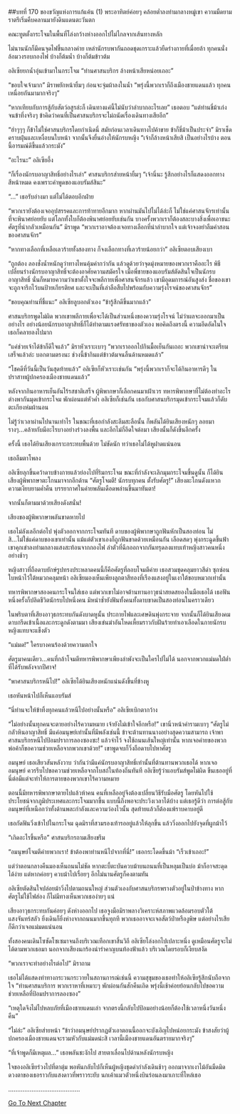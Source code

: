 ##บทที่ 170 ของขวัญแห่งการแก้แค้น (1)
พระอาทิตย์ค่อยๆ คล้อยต่ำลงท่ามกลางหมู่เขา ความมืดยามราตรีเริ่มคืบคลานมายังดินแดนตะวันตก


คณะทูตตั้งกระโจมในพื้นที่โล่งกว้างห่างออกไปไม่ไกลจากเส้นทางหลัก


ไม่นานนักก็มีคนจุดไฟขึ้นกลางค่าย เหล่านักรบพากันถอดชุดเกราะแล้วยืดร่างกายที่เมื่อยล้า ทุกคนนั่งล้อมวงรอบกองไฟ บ้างก็ต้มน้ำ บ้างก็ต้มข้าวต้ม


อลิเซียยกน้ำอุ่นเข้ามาในกระโจม “ท่านศาสนบริกร ล้างหน้าเสียหน่อยเถอะ”


“ขอบใจเจ้ามาก” มิราพยักหน้ายิ้มๆ ก่อนจะจุ่มผ้าลงในน้ำ “พรุ่งนี้พวกเราก็ถึงเมืองชายแดนแล้ว ทุกคนเหนื่อยกันมามากจริงๆ”


“หากเทียบกับการสู้กับสัตว์อสูรล่ะก็ เดินทางแค่นี้ไม่นับว่าลำบากอะไรเลย” เธอตอบ “แต่ท่านขี่ม้าเก่งจนข้าทึ่งจริงๆ ข้าคิดว่าคนที่เป็นศาสนบริกรจะไม่ถนัดเรื่องเดินทางเสียอีก”


“ฮ่าๆๆๆ ก็ข้าไม่ใช่ศาสนบริกรโดยกำเนิดนี่ สมัยก่อนเวลาเดินทางไปค้าขาย ข้าก็ขี่ม้าเป็นประจำ” มิราเช็ดคราบฝุ่นและเหงื่อบนใบหน้า จากนั้นจึงยื่นอ่างให้นักรบหญิง “เจ้าก็ล้างหน้าเสียสิ เป็นอย่างไรบ้าง ตอนนี้อารมณ์ดีขึ้นแล้วกระมัง”


“อะไรนะ” อลิเซียอึ้ง


“ก็เรื่องนักรบอาญาสิทธิ์อย่างไรเล่า” ศาสนบริกรส่ายหน้ายิ้มๆ “เจ้านี่นะ รู้สึกอย่างไรก็แสดงออกทางสีหน้าหมด คงเพราะคำพูดของแอบรัมส์สินะ”


“...” เธอรับอ่างมา แต่ไม่ได้ตอบอีกฝ่าย


“พวกเรายังต้องเจออุปสรรคและการท้าทายอีกมาก หากผ่านมันไปไม่ได้ล่ะก็ ไม่ใช่แค่ศาสนจักรเท่านั้นที่จะพินาศย่อยยับ แต่โลกทั้งใบก็ต้องพินาศย่อยยับเช่นกัน บางครั้งพวกเราก็ต้องสละบางสิ่งเพื่อเอาชนะศัตรูที่น่ากลัวเหมือนกัน” มิราพูด “พวกเราอาจต้องเจอทางเลือกที่น่าลำบากใจ แต่เจ้าจงอย่าลืมคำสอนของศาสนจักร”


“หากทางเลือกที่เหลือเลวร้ายทั้งสองทาง ก็จงเลือกทางที่เลวร้ายน้อยกว่า” อลิเซียตอบเสียงเบา


“ถูกต้อง ลองชั่งน้ำหนักดูว่าทางไหนคุ้มค่ากว่ากัน แล้วดูด้วยว่าจุดมุ่งหมายของพวกเราคืออะไร พิธีเปลี่ยนร่างนักรบอาญาสิทธิ์จะต้องอาศัยความสมัครใจ เมื่อพี่ชายของแอบรัมส์ตัดสินใจเป็นนักรบอาญาสิทธิ์ นั่นก็หมายความว่าเขาตั้งใจจะพลีกายเพื่อศาสนจักรแล้ว เขามีอุดมการณ์อันสูงส่ง ชื่อของเขาจะถูกจารึกไว้บนป้ายเกียรติยศ และจะเป็นที่เล่าลือสืบไปพร้อมกับความรุ่งโรจน์ของศาสนจักร”


“ขอบคุณท่านที่ชี้แนะ” อลิเซียลูบอกตัวเอง “ข้ารู้สึกดีขึ้นมากแล้ว”


ศาสนบริกรพูดไม่ผิด พวกเขาพลีกายเพื่อจะได้เป็นส่วนหนึ่งของความรุ่งโรจน์ ไม่ว่าผลจะออกมาเป็นอย่างไร อย่างน้อยนักรบอาญาสิทธิ์ก็ได้ทำตามแรงศรัทธาของตัวเอง พอคิดถึงตรงนี้ ความอึดอัดในใจเธอก็คลายลงไปมาก


“แค่ช่วยเจ้าได้ข้าก็ดีใจแล้ว” มิราหัวเราะเบาๆ “พวกเราออกไปกินมื้อเย็นกันเถอะ พวกเขาน่าจะเตรียมเสร็จแล้วล่ะ บอกตามตรงนะ ช่วงนี้ข้ากินแต่ข้าวต้มจนลิ้นด้านหมดแล้ว”


“โชคดีที่วันนี้เป็นวันสุดท้ายแล้ว” อลิเซียก็หัวเราะเช่นกัน “พรุ่งนี้พวกเราก็จะได้กินอาหารดีๆ ในปราสาทผู้ปกครองเมืองชายแดนแล้ว”


หลังจากกินอาหารเย็นอันไร้รสชาติเสร็จ ผู้พิพากษาก็เลือกคนมาเฝ้าเวร ทหารพิพากษาที่ไม่ต้องทำอะไรต่างพากันมุดเข้ากระโจม พักผ่อนแต่หัวค่ำ อลิเซียก็เช่นกัน เธอกับศาสนบริกรมุดเข้ากระโจมแล้วก็ดับตะเกียงห่มผ้านอน


ไม่รู้ว่าเวลาผ่านไปนานเท่าไร ในขณะที่เธอกำลังสะลึมสะลือนั้น ก็พลันได้ยินเสียงหนักๆ ลอยมารางๆ...คล้ายกับมีอะไรบางอย่างร่วงลงพื้น และอีกไม่กี่อึดใจต่อมา เสียงนั้นก็ดังขึ้นอีกครั้ง


ครั้งนี้ เธอได้ยินเสียงเกราะกระทบพื้นด้วย ไม่ชัดนัก ทว่าเธอไม่ได้หูฝาดแน่นอน


เธอลืมตาโพลง


อลิเซียลุกขึ้นคว้าดาบข้างกายแล้วย่องไปที่ริมกระโจม ขณะที่กำลังจะเลิกมุมกระโจมขึ้นดูนั้น ก็ได้ยินเสียงผู้พิพากษาตะโกนมาจากอีกด้าน “ศัตรูโจมตี! นักรบทุกคน ตั้งรับศัตรู!” เสียงตะโกนดังแหวกความเงียบยามค่ำคืน บรรยากาศในค่ายพลันเดือดพล่านขึ้นมาทันตา!


จากนั้นก็ตามมาด้วยเสียงดังสนั่น!


เสียงของผู้พิพากษาพลันขาดหายไป


เธอไม่ลังเลอีกต่อไป พุ่งตัวออกจากกระโจมทันที ดาบของผู้พิพากษาถูกฟันหักเป็นสองท่อน ไม่สิ...ไม่ใช่แค่ดาบของเขาเท่านั้น แม้แต่ตัวเขาเองก็ถูกฟันขาดด้วยเหมือนกัน เลือดสดๆ พุ่งกระฉูดขึ้นฟ้า เขาคุกเข่าลงท่ามกลางแสงสะท้อนจากกองไฟ ลำตัวที่ฉีกออกจากกันทรุดลงแทบเท้าหญิงสาวคนหนึ่งอย่างช้าๆ


หญิงสาวที่ถือดาบยักษ์รูปทรงประหลาดคนนี้ก็คือศัตรูที่ลอบโจมตีค่าย เธอสวมชุดคลุมยาวสีดำ ซุกซ่อนใบหน้าไว้ใต้หมวกคลุมหน้า อลิเซียมองเห็นเพียงลูกตาสีทองที่เรืองแสงอยู่ในเงาใต้ขอบหมวกเท่านั้น


ทหารพิพากษาสองคนกระโจนใส่เธอ แต่พวกเขาไม่อาจต้านทานอาวุธน่าสยดสยองในมือเธอได้ เธอฟันหนึ่งครั้งก็ปลิดชีวิตนักรบไปหนึ่งคน มิหนำซ้ำยังฟันทั้งคนทั้งดาบขาดเป็นสองท่อนในคราวเดียว


ในพริบตาที่เสียงอาวุธกระทบกันดังบาดหูนั้น ประกายไฟและเศษดินพุ่งกระจาย จากนั้นก็ได้ยินเสียงคมดาบกรีดเข้าเนื้อและกระดูกดังตามมา เสียงเข่นฆ่าอันโหดเหี้ยมราวกับฝันร้ายทำเอาเลือดในกายนักรบหญิงแทบจะแข็งตัว


“แม่มด!” ใครบางคนร้องด้วยความตกใจ


ศัตรูมาคนเดียว...คนที่กล้าโจมตีทหารพิพากษาเพียงลำพังจะเป็นใครไปไม่ได้ นอกจากพวกแม่มดใฝ่ต่ำที่ได้รับพลังจากปีศาจ!


“พาศาสนบริกรหนีไป!” อลิเซียได้ยินเสียงหนักแน่นดังขึ้นที่ข้างหู


เธอหันหน้าไปก็เห็นแอบรัมส์


“นี่ท่านจะให้ข้าทิ้งทุกคนแล้วหนีไปอย่างนั้นหรือ” อลิเซียเบิกตากว้าง


“ไม่อย่างนั้นทุกคนจะตายอย่างไร้ความหมาย เจ้ายังไม่เข้าใจอีกหรือ!” เขานิ่วหน้าคำรามเบาๆ “ศัตรูไม่กลัวหินอาญาสิทธิ์ มีแค่อมนุษย์เท่านั้นที่มีพลังเช่นนี้ ข้าจะต้านทานนางอย่างสุดความสามารถ เจ้าพาศาสนบริกรหนีไปป้อมปราการลองซองซะ! แล้วจำไว้ จงใช้ถนนเส้นใหญ่เท่านั้น หากเจอค่ายของพวกพ่อค้าก็ขอความช่วยเหลือจากพวกเขาด้วย!” เขาพูดจบก็วิ่งถือดาบไปหาศัตรู


อมนุษย์ เธอเสียวสันหลังวาบ ว่ากันว่ามีแค่นักรบอาญาสิทธิ์เท่านั้นที่ต้านทานพวกเธอได้ หากเจออมนุษย์ ควรรีบไปขอความช่วยเหลือจากโบสถ์ในท้องถิ่นทันที อลิเซียรู้ว่าแอบรัมส์พูดไม่ผิด ขืนเธออยู่ที่นี่ต่อมีแต่จะทำให้การตายของพวกเขาไร้ความหมาย


ตอนนี้มีทหารพิพากษาตายไปแล้วห้าคน คนที่เหลืออยู่จึงต้องเปลี่ยนวิธีรับมือศัตรู โดยหันไปใช้ประโยชน์จากภูมิประเทศและกระโจมมากขึ้น แบบนี้ถึงพอจะประวิงเวลาได้บ้าง แต่เธอรู้ดีว่า การต่อสู้กับอมนุษย์ที่เหนือกว่าทั้งด้านพละกำลังและความว่องไวนั้น สุดท้ายแล้วก็ต้องแพ้ราบคาบอยู่ดี


เธอกัดฟันวิ่งเข้าไปในกระโจม ฉุดมิราที่สวมรองเท้ารออยู่แล้วให้ลุกขึ้น แล้ววิ่งออกไปยังจุดที่ผูกม้าไว้


“เกิดอะไรขึ้นหรือ” ศาสนบริกรถามเสียงขรึม


“อมนุษย์โจมตีค่ายพวกเรา! ข้าต้องพาท่านหนีไปจากที่นี่!” เธอกระโดดขึ้นม้า “เร็วเข้าเถอะ!”


แต่ว่าตอนกลางคืนมองเห็นถนนไม่ชัด หากตะบี้ตะบันควบม้าบนถนนที่เป็นหลุมเป็นบ่อ ม้าก็อาจสะดุดได้ง่าย แต่หากค่อยๆ ควบม้าไปเรื่อยๆ อีกไม่นานศัตรูก็คงตามทัน


อลิเซียตัดสินใจปล่อยม้าวิ่งไปตามถนนใหญ่ ส่วนตัวเองกับศาสนบริกรพรางตัวอยู่ในป่าข้างทาง หากศัตรูไม่ใช้ไฟส่อง ก็ไม่มีทางเห็นพวกเธอง่ายๆ แน่


เสียงอาวุธกระทบกันค่อยๆ ดังห่างออกไป เธอจูงมือมิราพลางวิเคราะห์สภาพแวดล้อมรอบตัวใต้แสงจันทร์สลัว
ยิ่งเดินก็ยิ่งห่างจากถนนมากขึ้นทุกที พวกเธออาจจะเจอสัตว์ป่าหรืองูพิษ แต่อย่างไรเสียก็ดีกว่าเจอแม่มดแน่นอน


ทั้งสองคนเดินโซซัดโซเซมาจนถึงบริเวณเทือกเขาสิ้นวิถี อลิเซียโล่งอกไปเปลาะหนึ่ง ดูเหมือนศัตรูจะไม่ได้ตามพวกเธอมา นอกจากเสียงนกร้องน่ารำคาญบนท้องฟ้าแล้ว บริเวณโดยรอบก็เงียบสงัด


“พวกเราจะทำอย่างไรต่อไป” มิราถาม


เธอไม่ได้แสดงท่าทางกระวนกระวายในสถานการณ์เช่นนี้ ความสุขุมของเธอทำให้อลิเซียรู้สึกนับถือจากใจ “ท่านศาสนบริการ พวกเราหาที่เหมาะๆ พักผ่อนกันสักคืนเถิด พรุ่งนี้เช้าค่อยย้อนกลับไปขอความช่วยเหลือที่ป้อมปราการลองซอง”


“เหตุใดจึงไม่ไปหลบภัยที่เมืองชายแดนเล่า จากตรงนี้กลับไปป้อมอย่างน้อยก็ต้องใช้เวลาหนึ่งวันหนึ่งคืน”


“ไม่ล่ะ” อลิเซียส่ายหน้า “ข้าว่าอมนุษย์ปรากฏตัวเอาตอนนี้ออกจะบังเอิญไปหน่อยกระมัง ข้าสงสัยว่าผู้ปกครองเมืองชายแดนจะรวมหัวกับแม่มดน่ะสิ เวลานี้เมืองชายแดนอันตรายมากจริงๆ”


“ที่เจ้าพูดก็มีเหตุผล...” เธอพลันชะงักไป สายตาเลื่อนไปด้านหลังนักรบหญิง


ใจของอลิเซียร่วงไปที่ตาตุ่ม พอหันกลับไปก็เห็นผู้หญิงชุดดำกำลังเดินช้าๆ ออกมาจากเงาไม้อันมืดมิด ดวงตาของเธอราวกับแสงดาวที่พราวระยับ นกเค้าแมวตัวหนึ่งบินร่อนลงมาเกาะที่ไหล่เธอ


........................................






[Go To Next Chapter]( ./83.md)